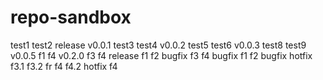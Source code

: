 # repo-sandbox
test1
test2
release v0.0.1
test3
test4
v0.0.2
test5
test6
v0.0.3
test8
test9
v0.0.5
f1
f4
v0.2.0
f3
f4
release
f1
f2
bugfix
f3
f4
bugfix
f1
f2
bugfix
hotfix
f3.1
f3.2
fr
f4
f4.2
hotfix
f4
